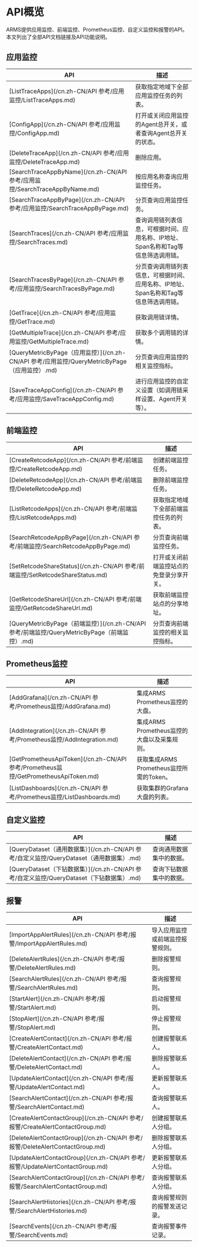 # API概览

ARMS提供应用监控、前端监控、Prometheus监控、自定义监控和报警的API。本文列出了全部API文档链接及API功能说明。

## 应用监控

|API|描述|
|---|--|
|[ListTraceApps](/cn.zh-CN/API 参考/应用监控/ListTraceApps.md)|获取指定地域下全部应用监控任务的列表。|
|[ConfigApp](/cn.zh-CN/API 参考/应用监控/ConfigApp.md)|打开或关闭应用监控的Agent总开关，或者查询Agent总开关的状态。|
|[DeleteTraceApp](/cn.zh-CN/API 参考/应用监控/DeleteTraceApp.md)|删除应用。|
|[SearchTraceAppByName](/cn.zh-CN/API 参考/应用监控/SearchTraceAppByName.md)|按应用名称查询应用监控任务。|
|[SearchTraceAppByPage](/cn.zh-CN/API 参考/应用监控/SearchTraceAppByPage.md)|分页查询应用监控任务。|
|[SearchTraces](/cn.zh-CN/API 参考/应用监控/SearchTraces.md)|查询调用链列表信息，可根据时间、应用名称、IP地址、Span名称和Tag等信息筛选调用链。|
|[SearchTracesByPage](/cn.zh-CN/API 参考/应用监控/SearchTracesByPage.md)|分页查询调用链列表信息，可根据时间、应用名称、IP地址、Span名称和Tag等信息筛选调用链。|
|[GetTrace](/cn.zh-CN/API 参考/应用监控/GetTrace.md)|获取调用链详情。|
|[GetMultipleTrace](/cn.zh-CN/API 参考/应用监控/GetMultipleTrace.md)|获取多个调用链的详情。|
|[QueryMetricByPage（应用监控）](/cn.zh-CN/API 参考/应用监控/QueryMetricByPage（应用监控）.md)|分页查询应用监控的相关监控指标。|
|[SaveTraceAppConfig](/cn.zh-CN/API 参考/应用监控/SaveTraceAppConfig.md)|进行应用监控的自定义设置（如调用链采样设置、Agent开关等）。|

## 前端监控

|API|描述|
|---|--|
|[CreateRetcodeApp](/cn.zh-CN/API 参考/前端监控/CreateRetcodeApp.md)|创建前端监控任务。|
|[DeleteRetcodeApp](/cn.zh-CN/API 参考/前端监控/DeleteRetcodeApp.md)|删除前端监控任务。|
|[ListRetcodeApps](/cn.zh-CN/API 参考/前端监控/ListRetcodeApps.md)|获取指定地域下全部前端监控任务的列表。|
|[SearchRetcodeAppByPage](/cn.zh-CN/API 参考/前端监控/SearchRetcodeAppByPage.md)|分页查询前端监控任务。|
|[SetRetcodeShareStatus](/cn.zh-CN/API 参考/前端监控/SetRetcodeShareStatus.md)|打开或关闭前端监控站点的免登录分享开关。|
|[GetRetcodeShareUrl](/cn.zh-CN/API 参考/前端监控/GetRetcodeShareUrl.md)|获取前端监控站点的分享地址。|
|[QueryMetricByPage（前端监控）](/cn.zh-CN/API 参考/前端监控/QueryMetricByPage（前端监控）.md)|分页查询前端监控的相关监控指标。|

## Prometheus监控

|API|描述|
|---|--|
|[AddGrafana](/cn.zh-CN/API 参考/Prometheus监控/AddGrafana.md)|集成ARMS Prometheus监控的大盘。|
|[AddIntegration](/cn.zh-CN/API 参考/Prometheus监控/AddIntegration.md)|集成ARMS Prometheus监控的大盘以及采集规则。|
|[GetPrometheusApiToken](/cn.zh-CN/API 参考/Prometheus监控/GetPrometheusApiToken.md)|获取集成ARMS Prometheus监控所需的Token。|
|[ListDashboards](/cn.zh-CN/API 参考/Prometheus监控/ListDashboards.md)|获取集群的Grafana大盘的列表。|

## 自定义监控

|API|描述|
|---|--|
|[QueryDataset（通用数据集）](/cn.zh-CN/API 参考/自定义监控/QueryDataset（通用数据集）.md)|查询通用数据集中的数据。|
|[QueryDataset（下钻数据集）](/cn.zh-CN/API 参考/自定义监控/QueryDataset（下钻数据集）.md)|查询下钻数据集中的数据。|

## 报警

|API|描述|
|---|--|
|[ImportAppAlertRules](/cn.zh-CN/API 参考/报警/ImportAppAlertRules.md)|导入应用监控或前端监控报警规则。|
|[DeleteAlertRules](/cn.zh-CN/API 参考/报警/DeleteAlertRules.md)|删除报警规则。|
|[SearchAlertRules](/cn.zh-CN/API 参考/报警/SearchAlertRules.md)|查询报警规则。|
|[StartAlert](/cn.zh-CN/API 参考/报警/StartAlert.md)|启动报警规则。|
|[StopAlert](/cn.zh-CN/API 参考/报警/StopAlert.md)|停止报警规则。|
|[CreateAlertContact](/cn.zh-CN/API 参考/报警/CreateAlertContact.md)|创建报警联系人。|
|[DeleteAlertContact](/cn.zh-CN/API 参考/报警/DeleteAlertContact.md)|删除报警联系人。|
|[UpdateAlertContact](/cn.zh-CN/API 参考/报警/UpdateAlertContact.md)|更新报警联系人。|
|[SearchAlertContact](/cn.zh-CN/API 参考/报警/SearchAlertContact.md)|查询报警联系人。|
|[CreateAlertContactGroup](/cn.zh-CN/API 参考/报警/CreateAlertContactGroup.md)|创建报警联系人分组。|
|[DeleteAlertContactGroup](/cn.zh-CN/API 参考/报警/DeleteAlertContactGroup.md)|删除报警联系人分组。|
|[UpdateAlertContactGroup](/cn.zh-CN/API 参考/报警/UpdateAlertContactGroup.md)|更新报警联系人分组。|
|[SearchAlertContactGroup](/cn.zh-CN/API 参考/报警/SearchAlertContactGroup.md)|查询报警联系人分组。|
|[SearchAlertHistories](/cn.zh-CN/API 参考/报警/SearchAlertHistories.md)|查询报警规则的报警发送记录。|
|[SearchEvents](/cn.zh-CN/API 参考/报警/SearchEvents.md)|查询报警事件记录。|

